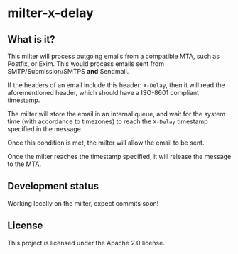 milter-x-delay
==============

## What is it?

This milter will process outgoing emails from a compatible MTA,
such as Postfix, or Exim. This would process emails sent from
SMTP/Submission/SMTPS **and** Sendmail.

If the headers of an email include this header: `X-Delay`, then it
will read the aforementioned header, which should have a ISO-8601
compliant timestamp.

The milter will store the email in an internal queue, and wait for the
system time (with accordance to timezones) to reach the `X-Delay`
timestamp specified in the message.

Once this condition is met, the milter will allow the email to be sent.

Once the milter reaches the timestamp specified, it will release the
message to the MTA.

## Development status

Working locally on the milter, expect commits soon!

## License

This project is licensed under the Apache 2.0 license.
